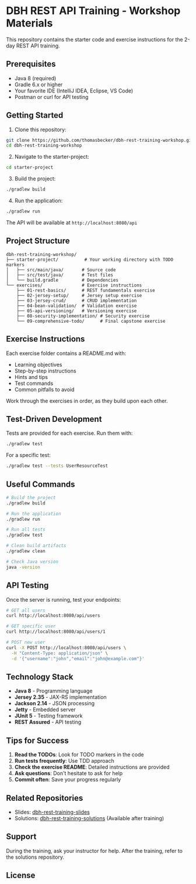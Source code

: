# DBH REST API Training - Workshop Materials

This repository contains the starter code and exercise instructions for the 2-day REST API training.

## Prerequisites

- Java 8 (required)
- Gradle 6.x or higher
- Your favorite IDE (IntelliJ IDEA, Eclipse, VS Code)
- Postman or curl for API testing

## Getting Started

1. Clone this repository:
```bash
git clone https://github.com/thomasbecker/dbh-rest-training-workshop.git
cd dbh-rest-training-workshop
```

2. Navigate to the starter-project:
```bash
cd starter-project
```

3. Build the project:
```bash
./gradlew build
```

4. Run the application:
```bash
./gradlew run
```

The API will be available at `http://localhost:8080/api`

## Project Structure

```
dbh-rest-training-workshop/
├── starter-project/          # Your working directory with TODO markers
│   ├── src/main/java/       # Source code
│   ├── src/test/java/       # Test files
│   └── build.gradle         # Dependencies
└── exercises/               # Exercise instructions
    ├── 01-rest-basics/      # REST fundamentals exercise
    ├── 02-jersey-setup/     # Jersey setup exercise
    ├── 03-jersey-crud/      # CRUD implementation
    ├── 04-bean-validation/  # Validation exercise
    ├── 05-api-versioning/   # Versioning exercise
    ├── 08-security-implementation/ # Security exercise
    └── 09-comprehensive-todo/      # Final capstone exercise
```

## Exercise Instructions

Each exercise folder contains a README.md with:
- Learning objectives
- Step-by-step instructions
- Hints and tips
- Test commands
- Common pitfalls to avoid

Work through the exercises in order, as they build upon each other.

## Test-Driven Development

Tests are provided for each exercise. Run them with:

```bash
./gradlew test
```

For a specific test:
```bash
./gradlew test --tests UserResourceTest
```

## Useful Commands

```bash
# Build the project
./gradlew build

# Run the application
./gradlew run

# Run all tests
./gradlew test

# Clean build artifacts
./gradlew clean

# Check Java version
java -version
```

## API Testing

Once the server is running, test your endpoints:

```bash
# GET all users
curl http://localhost:8080/api/users

# GET specific user
curl http://localhost:8080/api/users/1

# POST new user
curl -X POST http://localhost:8080/api/users \
  -H "Content-Type: application/json" \
  -d '{"username":"john","email":"john@example.com"}'
```

## Technology Stack

- **Java 8** - Programming language
- **Jersey 2.35** - JAX-RS implementation
- **Jackson 2.14** - JSON processing
- **Jetty** - Embedded server
- **JUnit 5** - Testing framework
- **REST Assured** - API testing

## Tips for Success

1. **Read the TODOs**: Look for TODO markers in the code
2. **Run tests frequently**: Use TDD approach
3. **Check the exercise README**: Detailed instructions are provided
4. **Ask questions**: Don't hesitate to ask for help
5. **Commit often**: Save your progress regularly

## Related Repositories

- Slides: [dbh-rest-training-slides](https://github.com/thomasbecker/dbh-rest-training-slides)
- Solutions: [dbh-rest-training-solutions](https://github.com/thomasbecker/dbh-rest-training-solutions) (Available after training)

## Support

During the training, ask your instructor for help. After the training, refer to the solutions repository.

## License

